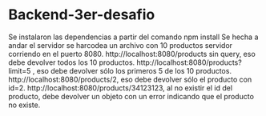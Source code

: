 # Backend-3er-desafio

Se instalaron las dependencias a partir del comando npm install
Se hecha a andar el servidor
se harcodea un archivo con 10 productos
servidor corriendo en el puerto 8080.
http://localhost:8080/products sin query, eso debe devolver todos los 10 productos.
http://localhost:8080/products?limit=5 , eso debe devolver sólo los primeros 5 de los 10 productos.
http://localhost:8080/products/2, eso debe devolver sólo el producto con id=2.
http://localhost:8080/products/34123123, al no existir el id del producto, debe devolver un objeto con un error indicando que el producto no existe.
